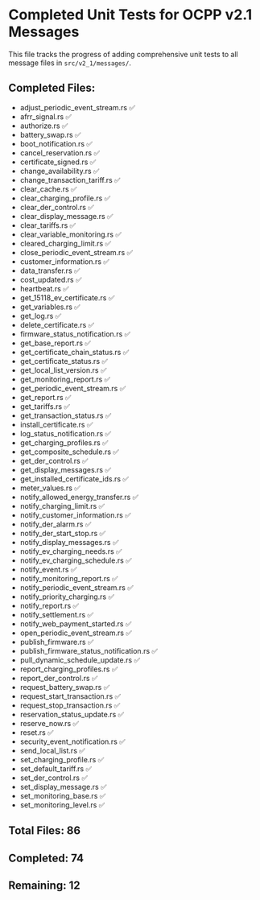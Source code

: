 # Completed Unit Tests for OCPP v2.1 Messages

This file tracks the progress of adding comprehensive unit tests to all message files in `src/v2_1/messages/`.

## Completed Files:
- adjust_periodic_event_stream.rs ✅
- afrr_signal.rs ✅
- authorize.rs ✅
- battery_swap.rs ✅
- boot_notification.rs ✅
- cancel_reservation.rs ✅
- certificate_signed.rs ✅
- change_availability.rs ✅
- change_transaction_tariff.rs ✅
- clear_cache.rs ✅
- clear_charging_profile.rs ✅
- clear_der_control.rs ✅
- clear_display_message.rs ✅
- clear_tariffs.rs ✅
- clear_variable_monitoring.rs ✅
- cleared_charging_limit.rs ✅
- close_periodic_event_stream.rs ✅
- customer_information.rs ✅
- data_transfer.rs ✅
- cost_updated.rs ✅
- heartbeat.rs ✅
- get_15118_ev_certificate.rs ✅
- get_variables.rs ✅
- get_log.rs ✅
- delete_certificate.rs ✅
- firmware_status_notification.rs ✅
- get_base_report.rs ✅
- get_certificate_chain_status.rs ✅
- get_certificate_status.rs ✅
- get_local_list_version.rs ✅
- get_monitoring_report.rs ✅
- get_periodic_event_stream.rs ✅
- get_report.rs ✅
- get_tariffs.rs ✅
- get_transaction_status.rs ✅
- install_certificate.rs ✅
- log_status_notification.rs ✅
- get_charging_profiles.rs ✅
- get_composite_schedule.rs ✅
- get_der_control.rs ✅
- get_display_messages.rs ✅
- get_installed_certificate_ids.rs ✅
- meter_values.rs ✅
- notify_allowed_energy_transfer.rs ✅
- notify_charging_limit.rs ✅
- notify_customer_information.rs ✅
- notify_der_alarm.rs ✅
- notify_der_start_stop.rs ✅
- notify_display_messages.rs ✅
- notify_ev_charging_needs.rs ✅
- notify_ev_charging_schedule.rs ✅
- notify_event.rs ✅
- notify_monitoring_report.rs ✅
- notify_periodic_event_stream.rs ✅
- notify_priority_charging.rs ✅
- notify_report.rs ✅
- notify_settlement.rs ✅
- notify_web_payment_started.rs ✅
- open_periodic_event_stream.rs ✅
- publish_firmware.rs ✅
- publish_firmware_status_notification.rs ✅
- pull_dynamic_schedule_update.rs ✅
- report_charging_profiles.rs ✅
- report_der_control.rs ✅
- request_battery_swap.rs ✅
- request_start_transaction.rs ✅
- request_stop_transaction.rs ✅
- reservation_status_update.rs ✅
- reserve_now.rs ✅
- reset.rs ✅
- security_event_notification.rs ✅
- send_local_list.rs ✅
- set_charging_profile.rs ✅
- set_default_tariff.rs ✅
- set_der_control.rs ✅
- set_display_message.rs ✅
- set_monitoring_base.rs ✅
- set_monitoring_level.rs ✅

## Total Files: 86
## Completed: 74
## Remaining: 12